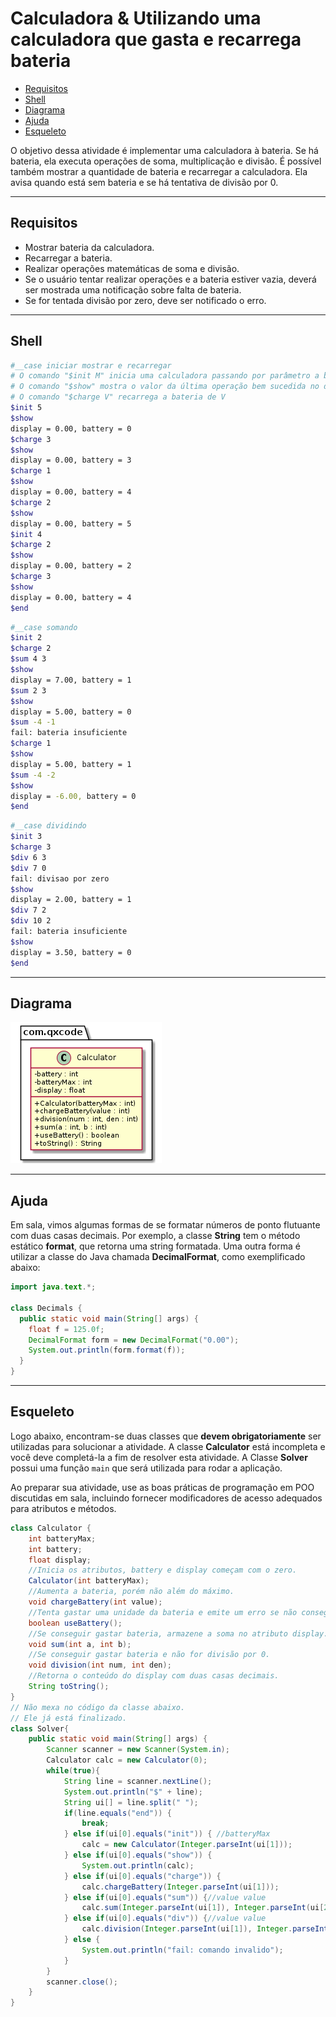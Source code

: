 # Calculadora & Utilizando uma calculadora que gasta e recarrega bateria
<!--TOC_BEGIN-->
- [Requisitos](#requisitos)
- [Shell](#shell)
- [Diagrama](#diagrama)
- [Ajuda](#ajuda)
- [Esqueleto](#esqueleto)
<!--TOC_END-->


O objetivo dessa atividade é implementar uma calculadora à bateria. Se há bateria, ela executa operações de soma, multiplicação e divisão. É possível também mostrar a quantidade de bateria e recarregar a calculadora. Ela avisa quando está sem bateria e se há tentativa de divisão por 0.


***
## Requisitos

- Mostrar bateria da calculadora.
- Recarregar a bateria.
- Realizar operações matemáticas de soma e divisão.
- Se o usuário tentar realizar operações e a bateria estiver vazia, deverá ser mostrada uma notificação sobre falta de bateria.
- Se for tentada divisão por zero, deve ser notificado o erro.

***
## Shell

```bash
#__case iniciar mostrar e recarregar
# O comando "$init M" inicia uma calculadora passando por parâmetro a bateria máxima.
# O comando "$show" mostra o valor da última operação bem sucedida no display e o estado da bateria
# O comando "$charge V" recarrega a bateria de V
$init 5
$show
display = 0.00, battery = 0
$charge 3
$show
display = 0.00, battery = 3
$charge 1
$show
display = 0.00, battery = 4
$charge 2
$show
display = 0.00, battery = 5
$init 4
$charge 2
$show
display = 0.00, battery = 2
$charge 3
$show
display = 0.00, battery = 4
$end	
```	
```bash
#__case somando
$init 2
$charge 2
$sum 4 3
$show
display = 7.00, battery = 1
$sum 2 3
$show
display = 5.00, battery = 0
$sum -4 -1
fail: bateria insuficiente
$charge 1
$show
display = 5.00, battery = 1
$sum -4 -2
$show
display = -6.00, battery = 0
$end
```
```bash
#__case dividindo
$init 3
$charge 3
$div 6 3
$div 7 0
fail: divisao por zero
$show
display = 2.00, battery = 1
$div 7 2
$div 10 2
fail: bateria insuficiente
$show
display = 3.50, battery = 0
$end
```

***
## Diagrama
![](diagrama.png)

***
## Ajuda

Em sala, vimos algumas formas de se formatar números de ponto flutuante com duas casas decimais.
Por exemplo, a classe **String** tem o método estático **format**, que retorna uma string formatada.
Uma outra forma é utilizar a classe do Java chamada **DecimalFormat**, como exemplificado abaixo:

```java
import java.text.*;
  
class Decimals {
  public static void main(String[] args) {
    float f = 125.0f;
    DecimalFormat form = new DecimalFormat("0.00");
    System.out.println(form.format(f));
  }
}
```

***
## Esqueleto

Logo abaixo, encontram-se duas classes que **devem obrigatoriamente** ser utilizadas para solucionar a atividade. A classe **Calculator** está incompleta e você deve completá-la a fim de resolver esta atividade. A Classe **Solver** possui uma função `main` que será utilizada para rodar a aplicação. 

Ao preparar sua atividade, use as boas práticas de programação em POO discutidas em sala, incluindo fornecer modificadores de acesso adequados para atributos e métodos.

<!--FILTER Solver.java java-->
```java
class Calculator {
    int batteryMax;
    int battery;
    float display;
    //Inicia os atributos, battery e display começam com o zero.
    Calculator(int batteryMax);
    //Aumenta a bateria, porém não além do máximo.
    void chargeBattery(int value); 
    //Tenta gastar uma unidade da bateria e emite um erro se não conseguir.
    boolean useBattery(); 
    //Se conseguir gastar bateria, armazene a soma no atributo display.
    void sum(int a, int b); 
    //Se conseguir gastar bateria e não for divisão por 0.
    void division(int num, int den);
    //Retorna o conteúdo do display com duas casas decimais.
    String toString(); 
}
// Não mexa no código da classe abaixo. 
// Ele já está finalizado.
class Solver{
    public static void main(String[] args) {
        Scanner scanner = new Scanner(System.in);
        Calculator calc = new Calculator(0);
        while(true){
            String line = scanner.nextLine();
            System.out.println("$" + line);
            String ui[] = line.split(" ");
            if(line.equals("end")) {
                break;
            } else if(ui[0].equals("init")) { //batteryMax
                calc = new Calculator(Integer.parseInt(ui[1]));
            } else if(ui[0].equals("show")) {
                System.out.println(calc);
            } else if(ui[0].equals("charge")) {
                calc.chargeBattery(Integer.parseInt(ui[1]));
            } else if(ui[0].equals("sum")) {//value value
                calc.sum(Integer.parseInt(ui[1]), Integer.parseInt(ui[2]));
            } else if(ui[0].equals("div")) {//value value
                calc.division(Integer.parseInt(ui[1]), Integer.parseInt(ui[2]));
            } else {
                System.out.println("fail: comando invalido");
            }
        }
        scanner.close();
    }
}
```
<!--FILTER_END-->

